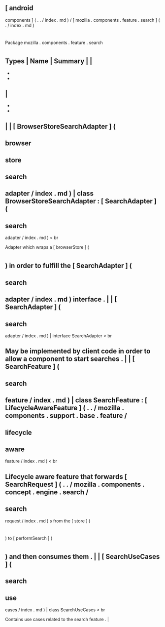 [
android
-
components
]
(
.
.
/
index
.
md
)
/
[
mozilla
.
components
.
feature
.
search
]
(
.
/
index
.
md
)
#
#
Package
mozilla
.
components
.
feature
.
search
#
#
#
Types
|
Name
|
Summary
|
|
-
-
-
|
-
-
-
|
|
[
BrowserStoreSearchAdapter
]
(
-
browser
-
store
-
search
-
adapter
/
index
.
md
)
|
class
BrowserStoreSearchAdapter
:
[
SearchAdapter
]
(
-
search
-
adapter
/
index
.
md
)
<
br
>
Adapter
which
wraps
a
[
browserStore
]
(
#
)
in
order
to
fulfill
the
[
SearchAdapter
]
(
-
search
-
adapter
/
index
.
md
)
interface
.
|
|
[
SearchAdapter
]
(
-
search
-
adapter
/
index
.
md
)
|
interface
SearchAdapter
<
br
>
May
be
implemented
by
client
code
in
order
to
allow
a
component
to
start
searches
.
|
|
[
SearchFeature
]
(
-
search
-
feature
/
index
.
md
)
|
class
SearchFeature
:
[
LifecycleAwareFeature
]
(
.
.
/
mozilla
.
components
.
support
.
base
.
feature
/
-
lifecycle
-
aware
-
feature
/
index
.
md
)
<
br
>
Lifecycle
aware
feature
that
forwards
[
SearchRequest
]
(
.
.
/
mozilla
.
components
.
concept
.
engine
.
search
/
-
search
-
request
/
index
.
md
)
s
from
the
[
store
]
(
#
)
to
[
performSearch
]
(
#
)
and
then
consumes
them
.
|
|
[
SearchUseCases
]
(
-
search
-
use
-
cases
/
index
.
md
)
|
class
SearchUseCases
<
br
>
Contains
use
cases
related
to
the
search
feature
.
|
